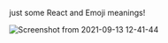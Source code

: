 just some React and Emoji meanings! 

![Screenshot from 2021-09-13 12-41-44](https://user-images.githubusercontent.com/24589212/133016191-5182bba3-07da-45ad-8074-716a368215f6.png)
